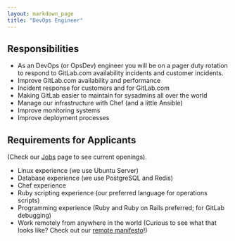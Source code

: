 ```yaml
---
layout: markdown_page
title: "DevOps Engineer"
---
```


## Responsibilities
* As an DevOps (or OpsDev) engineer you will be on a pager duty rotation to respond 
to GitLab.com availability incidents and customer incidents.
* Improve GitLab.com availability and performance
* Incident response for customers and for GitLab.com
* Making GitLab easier to maintain for sysadmins all over the world
* Manage our infrastructure with Chef (and a little Ansible)
* Improve monitoring systems
* Improve deployment processes

## Requirements for Applicants
(Check our [Jobs](https://about.gitlab.com/jobs/) page to see current openings).

* Linux experience (we use Ubuntu Server)
* Database experience (we use PostgreSQL and Redis)
* Chef experience
* Ruby scripting experience (our preferred language for operations scripts)
* Programming experience (Ruby and Ruby on Rails preferred; for GitLab debugging)
* Work remotely from anywhere in the world (Curious to see what that looks like? Check out our [remote manifesto](https://about.gitlab.com/2015/04/08/the-remote-manifesto/)!)